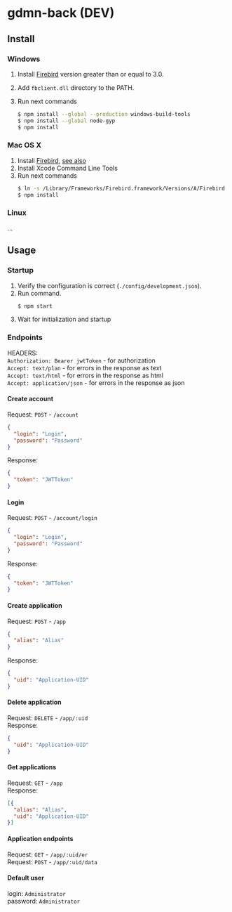 # gdmn-back (DEV)

## Install

### Windows
1. Install [Firebird](https://www.firebirdsql.org/en/firebird-3-0/) version greater than or equal to 3.0.
2. Add `fbclient.dll` directory to the PATH.
3. Run next commands

    ```bash
    $ npm install --global --production windows-build-tools
    $ npm install --global node-gyp
    $ npm install
    ```

### Mac OS X
1. Install [Firebird](https://www.firebirdsql.org/en/firebird-3-0/), [see also](https://www.firebirdsql.org/file/documentation/papers_presentations/html/paper-fb-macosx-install.html)
2. Install Xcode Command Line Tools
3. Run next commands
    ```bash 
    $ ln -s /Library/Frameworks/Firebird.framework/Versions/A/Firebird /usr/local/lib/libfbclient.dylib
    $ npm install
    ```

### Linux
...

## Usage

### Startup
1. Verify the configuration is correct (`./config/development.json`).
2. Run command.
    ```bash 
    $ npm start
    ```
3. Wait for initialization and startup

### Endpoints

HEADERS:  
`Authorization: Bearer jwtToken` - for authorization  
`Accept: text/plan` - for errors in the response as text  
`Accept: text/html` - for errors in the response as html  
`Accept: application/json` - for errors in the response as json  

#### Create account
Request: `POST` - `/account`  
```json
{
  "login": "Login",
  "password": "Password"
}
```
Response:
```json
{
  "token": "JWTToken"
}
```

#### Login
Request: `POST` - `/account/login`  
```json
{
  "login": "Login",
  "password": "Password"
}
```
Response:
```json
{
  "token": "JWTToken"
}
```

#### Create application
Request: `POST` - `/app`   
```json
{
  "alias": "Alias"
}
```
Response:
```json
{
  "uid": "Application-UID"
}
```

#### Delete application
Request: `DELETE` - `/app/:uid`  
Response:
```json
{
  "uid": "Application-UID"
}
```

#### Get applications
Request: `GET` - `/app`  
Response:
```json
[{
  "alias": "Alias",
  "uid": "Application-UID"
}]
```

#### Application endpoints
Request: `GET` - `/app/:uid/er`  
Request: `POST` - `/app/:uid/data`  

#### Default user
login: `Administrator`  
password: `Administrator`
